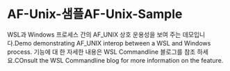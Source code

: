 # <a name="af-unix-sample"></a><span data-ttu-id="966ee-101">AF-Unix-샘플</span><span class="sxs-lookup"><span data-stu-id="966ee-101">AF-Unix-Sample</span></span>

<span data-ttu-id="966ee-102">WSL과 Windows 프로세스 간의 AF_UNIX 상호 운용성을 보여 주는 데모입니다.</span><span class="sxs-lookup"><span data-stu-id="966ee-102">Demo demonstrating AF_UNIX interop between a WSL and Windows process.</span></span> <span data-ttu-id="966ee-103">기능에 대 한 자세한 내용은 WSL Commandline 블로그를 참조 하세요.</span><span class="sxs-lookup"><span data-stu-id="966ee-103">COnsult the WSL Commandline blog for more information on the feature.</span></span>